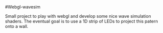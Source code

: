 #Webgl-wavesim

Small project to play with webgl and develop some nice wave simulation shaders. The eventual goal is to use a 1D strip of LEDs to project this patern onto a wall.
